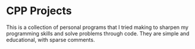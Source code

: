 # CPP Projects

This is a collection of personal programs that I tried making to sharpen my programming skills and solve problems through code. They are simple and educational, with sparse comments. 